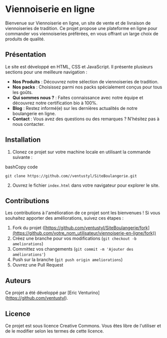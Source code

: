 
# Viennoiserie en ligne

Bienvenue sur Viennoiserie en ligne, un site de vente et de livraison de viennoiseries de tradition. Ce projet propose une plateforme en ligne pour commander vos viennoiseries préférées, en vous offrant un large choix de produits de qualité.

## Présentation

Le site est développé en HTML, CSS et JavaScript. Il présente plusieurs sections pour une meilleure navigation :

-   **Nos Produits** : Découvrez notre sélection de viennoiseries de tradition.
-   **Nos packs** : Choisissez parmi nos packs spécialement conçus pour tous les goûts.
-   **Qui sommes nous ?** : Faites connaissance avec notre équipe et découvrez notre certification bio à 100%.
-   **Blog** : Restez informé(e) sur les dernières actualités de notre boulangerie en ligne.
-   **Contact** : Vous avez des questions ou des remarques ? N'hésitez pas à nous contacter.

## Installation

1.  Clonez ce projet sur votre machine locale en utilisant la commande suivante :

bashCopy code

`git clone https://github.com//ventustyl/SiteBoulangerie.git` 

2.  Ouvrez le fichier `index.html` dans votre navigateur pour explorer le site.

## Contributions

Les contributions à l'amélioration de ce projet sont les bienvenues ! Si vous souhaitez apporter des améliorations, suivez ces étapes :

1.  Fork du projet ([https://github.com/ventustyl/SiteBoulangerie/fork](https://github.com/votre_nom_utilisateur/viennoiserie-en-ligne/fork))
2.  Créez une branche pour vos modifications (`git checkout -b ameliorations`)
3.  Committez vos changements (`git commit -m 'Ajouter des améliorations'`)
4.  Push sur la branche (`git push origin ameliorations`)
5.  Ouvrez une Pull Request

## Auteurs

Ce projet a été développé par [Eric Venturino] (https://github.com/ventustyl).

## Licence

Ce projet est sous licence Creative Commons. Vous êtes libre de l'utiliser et de le modifier selon les termes de cette licence.
